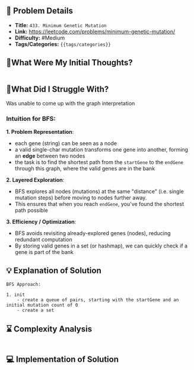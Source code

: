 ## 📝 Problem Details

- **Title:** `433. Minimum Genetic Mutation`
- **Link:** https://leetcode.com/problems/minimum-genetic-mutation/
- **Difficulty:** #Medium 
- **Tags/Categories:** `{{tags/categories}}`

## 💭What Were My Initial Thoughts?

```

```


## 🤔What Did I Struggle With?

Was unable to come up with the graph interpretation
### Intuition for BFS:
**1. Problem Representation**:
- each gene (string) can be seen as a node
- a valid single-char mutation transforms one gene into another, forming an **edge** between two nodes
- the task is to find the shortest path from the `startGene` to the `endGene` through this graph, where the valid genes are in the bank

**2. Layered Exploration**:
- BFS explores all nodes (mutations) at the same "distance" (i.e. single mutation steps) before moving to nodes further away.
- This ensures that when you reach `endGene`, you've found the shortest path possible 

**3. Efficiency / Optimization**:
- BFS avoids revisiting already-explored genes (nodes), reducing redundant computation
- By storing valid genes in a set (or hashmap), we can quickly check if a gene is part of the bank 

## 💡 Explanation of Solution

```
BFS Approach:

1. init
	- create a queue of pairs, starting with the startGene and an initial mutation count of 0
	- create a set
```

## ⌛ Complexity Analysis

```

```

## 💻 Implementation of Solution

```cpp

```